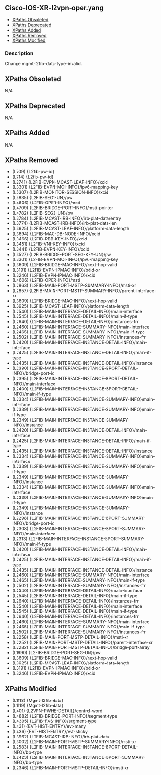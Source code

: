 ## Cisco-IOS-XR-l2vpn-oper.yang

- [XPaths Obsoleted](#xpaths-obsoleted)
- [XPaths Deprecated](#xpaths-deprecated)
- [XPaths Added](#xpaths-added)
- [XPaths Removed](#xpaths-removed)
- [XPaths Modified](#xpaths-modified)

### Description

Change mgmt-l2fib-data-type-invalid.

## XPaths Obsoleted

N/A

## XPaths Deprecated

N/A

## XPaths Added

N/A

## XPaths Removed

- (L709)	{L2fib-pw-id}
- (L714)	{L2fib-pw-id}
- (L2741)	{L2FIB-EVPN-MCAST-LEAF-INFO}/xcid
- (L3301)	{L2FIB-EVPN-MOI-INFO}/ipv6-mapping-key
- (L5307)	{L2FIB-MONITOR-SESSION-INFO}/xcid
- (L5835)	{L2FIB-SEG1-UN}/pw
- (L4606)	{L2FIB-OPER-INFO}/msti
- (L4709)	{L2FIB-BRIDGE-PORT-INFO}/msti-pointer
- (L4782)	{L2FIB-SEG2-UN}/pw
- (L3784)	{L2FIB-MCAST-IRB-INFO}/irb-plat-data/entry
- (L3774)	{L2FIB-MCAST-IRB-INFO}/irb-plat-data-len
- (L3925)	{L2FIB-MCAST-LEAF-INFO}/platform-data-length
- (L3694)	{L2FIB-MAC-DB-NODE-INFO}/xcid
- (L3466)	{L2FIB-PBB-KEY-INFO}/xcid
- (L3451)	{L2FIB-VNI-KEY-INFO}/xcid
- (L3441)	{L2FIB-EVPN-KEY-INFO}/xcid
- (L3527)	{L2FIB-BRIDGE-PORT-SEG-KEY-UN}/pw
- (L3301)	{L2FIB-EVPN-MOI-INFO}/ipv6-mapping-key
- (L3609)	{L2FIB-BRIDGE-MAC-INFO}/next-hop-valid
- (L3191)	{L2FIB-EVPN-IPMAC-INFO}/bdid-xr
- (L3246)	{L2FIB-EVPN-IPMAC-INFO}/xcid
- (L4606)	{L2FIB-OPER-INFO}/msti
- (L2863)	{L2FIB-MAIN-PORT-MSTP-SUMMARY-INFO}/msti-xr
- (L2857)	{L2FIB-MAIN-PORT-MSTP-SUMMARY-INFO}/parent-interface-xr
- (L3609)	{L2FIB-BRIDGE-MAC-INFO}/next-hop-valid
- (L3925)	{L2FIB-MCAST-LEAF-INFO}/platform-data-length
- (L2540)	{L2FIB-MAIN-INTERFACE-DETAIL-INFO}/main-interface
- (L2545)	{L2FIB-MAIN-INTERFACE-DETAIL-INFO}/main-if-type
- (L2640)	{L2FIB-MAIN-INTERFACE-DETAIL-INFO}/instances-frr
- (L2460)	{L2FIB-MAIN-INTERFACE-SUMMARY-INFO}/main-interface
- (L2465)	{L2FIB-MAIN-INTERFACE-SUMMARY-INFO}/main-if-type
- (L2502)	{L2FIB-MAIN-INTERFACE-SUMMARY-INFO}/instances-frr
- (L2420)	{L2FIB-MAIN-INTERFACE-INSTANCE-DETAIL-INFO}/main-interface
- (L2425)	{L2FIB-MAIN-INTERFACE-INSTANCE-DETAIL-INFO}/main-if-type
- (L2435)	{L2FIB-MAIN-INTERFACE-INSTANCE-DETAIL-INFO}/instance
- (L2380)	{L2FIB-MAIN-INTERFACE-INSTANCE-BPORT-DETAIL-INFO}/bridge-port-id
- (L2395)	{L2FIB-MAIN-INTERFACE-INSTANCE-BPORT-DETAIL-INFO}/main-interface
- (L2400)	{L2FIB-MAIN-INTERFACE-INSTANCE-BPORT-DETAIL-INFO}/main-if-type
- (L2334)	{L2FIB-MAIN-INTERFACE-INSTANCE-SUMMARY-INFO}/main-interface
- (L2339)	{L2FIB-MAIN-INTERFACE-INSTANCE-SUMMARY-INFO}/main-if-type
- (L2349)	{L2FIB-MAIN-INTERFACE-INSTANCE-SUMMARY-INFO}/instance
- (L2420)	{L2FIB-MAIN-INTERFACE-INSTANCE-DETAIL-INFO}/main-interface
- (L2425)	{L2FIB-MAIN-INTERFACE-INSTANCE-DETAIL-INFO}/main-if-type
- (L2435)	{L2FIB-MAIN-INTERFACE-INSTANCE-DETAIL-INFO}/instance
- (L2334)	{L2FIB-MAIN-INTERFACE-INSTANCE-SUMMARY-INFO}/main-interface
- (L2339)	{L2FIB-MAIN-INTERFACE-INSTANCE-SUMMARY-INFO}/main-if-type
- (L2349)	{L2FIB-MAIN-INTERFACE-INSTANCE-SUMMARY-INFO}/instance
- (L2334)	{L2FIB-MAIN-INTERFACE-INSTANCE-SUMMARY-INFO}/main-interface
- (L2339)	{L2FIB-MAIN-INTERFACE-INSTANCE-SUMMARY-INFO}/main-if-type
- (L2349)	{L2FIB-MAIN-INTERFACE-INSTANCE-SUMMARY-INFO}/instance
- (L2298)	{L2FIB-MAIN-INTERFACE-INSTANCE-BPORT-SUMMARY-INFO}/bridge-port-id
- (L2308)	{L2FIB-MAIN-INTERFACE-INSTANCE-BPORT-SUMMARY-INFO}/main-interface
- (L2313)	{L2FIB-MAIN-INTERFACE-INSTANCE-BPORT-SUMMARY-INFO}/main-if-type
- (L2420)	{L2FIB-MAIN-INTERFACE-INSTANCE-DETAIL-INFO}/main-interface
- (L2425)	{L2FIB-MAIN-INTERFACE-INSTANCE-DETAIL-INFO}/main-if-type
- (L2435)	{L2FIB-MAIN-INTERFACE-INSTANCE-DETAIL-INFO}/instance
- (L2460)	{L2FIB-MAIN-INTERFACE-SUMMARY-INFO}/main-interface
- (L2465)	{L2FIB-MAIN-INTERFACE-SUMMARY-INFO}/main-if-type
- (L2502)	{L2FIB-MAIN-INTERFACE-SUMMARY-INFO}/instances-frr
- (L2540)	{L2FIB-MAIN-INTERFACE-DETAIL-INFO}/main-interface
- (L2545)	{L2FIB-MAIN-INTERFACE-DETAIL-INFO}/main-if-type
- (L2640)	{L2FIB-MAIN-INTERFACE-DETAIL-INFO}/instances-frr
- (L2540)	{L2FIB-MAIN-INTERFACE-DETAIL-INFO}/main-interface
- (L2545)	{L2FIB-MAIN-INTERFACE-DETAIL-INFO}/main-if-type
- (L2640)	{L2FIB-MAIN-INTERFACE-DETAIL-INFO}/instances-frr
- (L2460)	{L2FIB-MAIN-INTERFACE-SUMMARY-INFO}/main-interface
- (L2465)	{L2FIB-MAIN-INTERFACE-SUMMARY-INFO}/main-if-type
- (L2502)	{L2FIB-MAIN-INTERFACE-SUMMARY-INFO}/instances-frr
- (L2258)	{L2FIB-MAIN-PORT-MSTP-DETAIL-INFO}/msti-xr
- (L2252)	{L2FIB-MAIN-PORT-MSTP-DETAIL-INFO}/parent-interface-xr
- (L2282)	{L2FIB-MAIN-PORT-MSTP-DETAIL-INFO}/bridge-port-array
- (L1990)	{L2FIB-BRIDGE-PORT-SEG-UN}/pw
- (L3609)	{L2FIB-BRIDGE-MAC-INFO}/next-hop-valid
- (L3925)	{L2FIB-MCAST-LEAF-INFO}/platform-data-length
- (L3191)	{L2FIB-EVPN-IPMAC-INFO}/bdid-xr
- (L3246)	{L2FIB-EVPN-IPMAC-INFO}/xcid

## XPaths Modified

- (L1118)	{Mgmt-l2fib-data}
- (L1119)	{Mgmt-l2fib-data}
- (L401)	{L2VPN-PWHE-DETAIL}/control-word
- (L4882)	{L2FIB-BRIDGE-PORT-INFO}/segment-type
- (L4395)	{L2FIB-FXS-INFO}/segment-type
- (L431)	{EVT-HIST-ENTRY}/evt-many
- (L436)	{EVT-HIST-ENTRY}/evt-sticky
- (L3962)	{L2FIB-MCAST-IRB-INFO}/irb-plat-data
- (L3002)	{L2FIB-MAIN-PORT-MSTP-SUMMARY-INFO}/msti-xr
- (L2583)	{L2FIB-MAIN-INTERFACE-INSTANCE-BPORT-DETAIL-INFO}/bp-type
- (L2423)	{L2FIB-MAIN-INTERFACE-INSTANCE-BPORT-SUMMARY-INFO}/bp-type
- (L2346)	{L2FIB-MAIN-PORT-MSTP-DETAIL-INFO}/msti-xr

